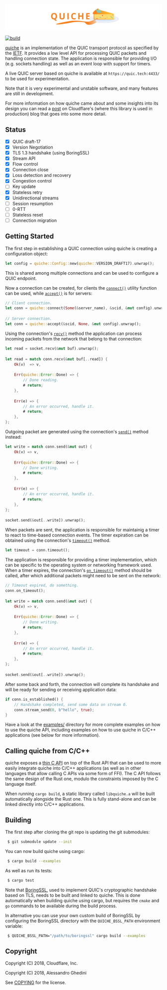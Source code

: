 ![quiche](quiche.svg)

[![build](https://travis-ci.com/cloudflare/quiche.svg?branch=master)](https://travis-ci.com/cloudflare/quiche)

[quiche] is an implementation of the QUIC transport protocol as specified by
the [IETF]. It provides a low level API for processing QUIC packets and
handling connection state. The application is responsible for providing I/O
(e.g. sockets handling) as well as an event loop with support for timers.

A live QUIC server based on quiche is available at ``https://quic.tech:4433/``
to be used for experimentation.

Note that it is very experimental and unstable software, and many features are
still in development.

For more information on how quiche came about and some insights into its design
you can read a [post] on Cloudflare's (where this library is used in production)
blog that goes into some more detail.

[quiche]: https://docs.quic.tech/quiche/
[ietf]: https://quicwg.org/
[post]: https://blog.cloudflare.com/enjoy-a-slice-of-quic-and-rust/

Status
------

* [x] QUIC draft-17
* [x] Version Negotiation
* [x] TLS 1.3 handshake (using BoringSSL)
* [x] Stream API
* [x] Flow control
* [x] Connection close
* [x] Loss detection and recovery
* [x] Congestion control
* [ ] Key update
* [x] Stateless retry
* [x] Unidirectional streams
* [ ] Session resumption
* [ ] 0-RTT
* [ ] Stateless reset
* [ ] Connection migration

Getting Started
---------------

The first step in establishing a QUIC connection using quiche is creating a
configuration object:

```rust
let config = quiche::Config::new(quiche::VERSION_DRAFT17).unwrap();
```

This is shared among multiple connections and can be used to configure a
QUIC endpoint.

Now a connection can be created, for clients the [`connect()`] utility
function can be used, while [`accept()`] is for servers:

```rust
// Client connection.
let conn = quiche::connect(Some(&server_name), &scid, &mut config).unwrap();

// Server connection.
let conn = quiche::accept(&scid, None, &mut config).unwrap();
```

Using the connection's [`recv()`] method the application can process
incoming packets from the network that belong to that connection:

```rust
let read = socket.recv(&mut buf).unwrap();

let read = match conn.recv(&mut buf[..read]) {
    Ok(v)  => v,

    Err(quiche::Error::Done) => {
        // Done reading.
        # return;
    },

    Err(e) => {
        // An error occurred, handle it.
        # return;
    },
};
```

Outgoing packet are generated using the connection's [`send()`] method
instead:

```rust
let write = match conn.send(&mut out) {
    Ok(v) => v,

    Err(quiche::Error::Done) => {
        // Done writing.
        # return;
    },

    Err(e) => {
        // An error occurred, handle it.
        # return;
    },
};

socket.send(&out[..write]).unwrap();
```

When packets are sent, the application is responsible for maintainig a timer
to react to time-based connection events. The timer expiration can be
obtained using the connection's [`timeout()`] method.

```rust
let timeout = conn.timeout();
```

The application is responsible for providing a timer implementation, which
can be specific to the operating system or networking framework used. When
a timer expires, the connection's [`on_timeout()`] method should be called,
after which additional packets might need to be sent on the network:

```rust
// Timeout expired, do something.
conn.on_timeout();

let write = match conn.send(&mut out) {
    Ok(v) => v,

    Err(quiche::Error::Done) => {
        // Done writing.
        # return;
    },

    Err(e) => {
        // An error occurred, handle it.
        # return;
    },
};

socket.send(&out[..write]).unwrap();
```

After some back and forth, the connection will complete its handshake and
will be ready for sending or receiving application data:

```rust
if conn.is_established() {
    // Handshake completed, send some data on stream 0.
    conn.stream_send(0, b"hello", true);
}
```

[`connect()`]: https://docs.quic.tech/quiche/fn.connect.html
[`accept()`]: https://docs.quic.tech/quiche/fn.accept.html
[`recv()`]: https://docs.quic.tech/quiche/struct.Connection.html#method.recv
[`send()`]: https://docs.quic.tech/quiche/struct.Connection.html#method.send
[`timeout()`]: https://docs.quic.tech/quiche/struct.Connection.html#method.timeout
[`on_timeout()`]: https://docs.quic.tech/quiche/struct.Connection.html#method.on_timeout

Have a look at the [examples/] directory for more complete examples on how to use
the quiche API, including examples on how to use quiche in C/C++ applications
(see below for more information).

[examples/]: examples/

Calling quiche from C/C++
-------------------------

quiche exposes a [thin C API] on top of the Rust API that can be used to more
easily integrate quiche into C/C++ applications (as well as in other languages
that allow calling C APIs via some form of FFI). The C API follows the same
design of the Rust one, modulo the constraints imposed by the C language itself.

When running ``cargo build``, a static library called ``libquiche.a`` will be
built automatically alongside the Rust one. This is fully stand-alone and can
be linked directly into C/C++ applications.

[thin C API]: https://github.com/cloudflare/quiche/blob/master/include/quiche.h

Building
--------

The first step after cloning the git repo is updating the git submodules:

```bash
 $ git submodule update --init
```

You can now build quiche using cargo:

```bash
 $ cargo build --examples
```

As well as run its tests:

```bash
 $ cargo test
```

Note that [BoringSSL], used to implement QUIC's cryptographic handshake based on
TLS, needs to be built and linked to quiche. This is done automatically when
building quiche using cargo, but requires the `cmake` and `go` commands to be
available during the build process.

In alternative you can use your own custom build of BoringSSL by configuring
the BoringSSL directory with the ``QUICHE_BSSL_PATH`` environment variable:

```bash
 $ QUICHE_BSSL_PATH="/path/to/boringssl" cargo build --examples
```

[BoringSSL]: https://boringssl.googlesource.com/boringssl/

Copyright
---------

Copyright (C) 2018, Cloudflare, Inc.

Copyright (C) 2018, Alessandro Ghedini

See [COPYING] for the license.

[COPYING]: https://github.com/cloudflare/quiche/tree/master/COPYING
